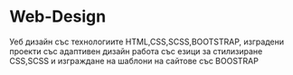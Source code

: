 # Web-Design
Уеб дизайн със технологиите HTML,CSS,SCSS,BOOTSTRAP, изградени проекти със адаптивен дизайн работа със езици за стилизиране CSS,SCSS и изграждане на шаблони на сайтове със BOOSTRAP
